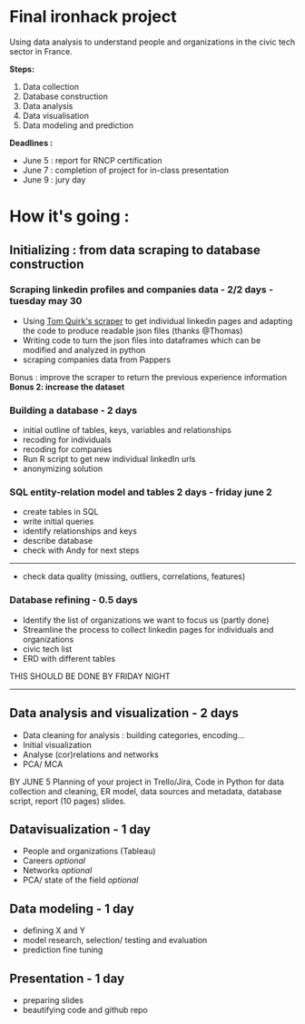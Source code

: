 # Final ironhack project
Using data analysis to understand people and organizations in the civic tech sector in France. 

**Steps:**
1. Data collection 
2. Database construction 
3. Data analysis 
4. Data visualisation 
5. Data modeling and prediction 

**Deadlines :**
* June 5 : report for RNCP certification 
* June 7 : completion of project for in-class presentation 
* June 9 : jury day 

# How it's going : 

## Initializing : from data scraping to database construction 

### Scraping linkedin profiles and companies data - 2/2 days - tuesday may 30
* Using [Tom Quirk's scraper](https://github.com/tomquirk/linkedin-api) to get individual linkedin pages and adapting the code to produce readable json files (thanks @Thomas) 
* Writing code to turn the json files into dataframes which can be modified and analyzed in python
* scraping companies data from Pappers

Bonus : improve the scraper to return the previous experience information 
**Bonus 2: increase the dataset**

### Building a database - 2 days 
* initial outline of tables, keys, variables and relationships 
* recoding for individuals 
* recoding for companies 
* Run R script to get new individual linkedIn urls
* anonymizing solution 

### SQL entity-relation model and tables 2 days - friday june 2
* create tables in SQL
* write initial queries
* identify relationships and keys 
* describe database
* check with Andy for next steps 
__________________________________________________________________________________________________________________
* check data quality (missing, outliers, correlations, features)

### Database refining - 0.5 days 
* Identify the list of organizations we want to focus us (partly done)
* Streamline the process to collect linkedin pages for individuals and organizations 
* civic tech list 
* ERD with different tables

THIS SHOULD BE DONE BY FRIDAY NIGHT
__________________________________________________________________________________________________________________

## Data analysis and visualization - 2 days 
* Data cleaning for analysis : building categories, encoding... 
* Initial visualization
* Analyse (cor)relations and networks 
* PCA/ MCA

BY JUNE 5 
Planning of your project in Trello/Jira,
Code in Python for data collection and cleaning,
ER model,
data sources and metadata,
database script,
report (10 pages)
slides.

## Datavisualization - 1 day 
* People and organizations (Tableau)
* Careers *optional*
* Networks *optional*
* PCA/ state of the field *optional*


## Data modeling - 1 day 
* defining X and Y 
* model research, selection/ testing and evaluation 
* prediction fine tuning 

## Presentation - 1 day 
* preparing slides 
* beautifying code and github repo

